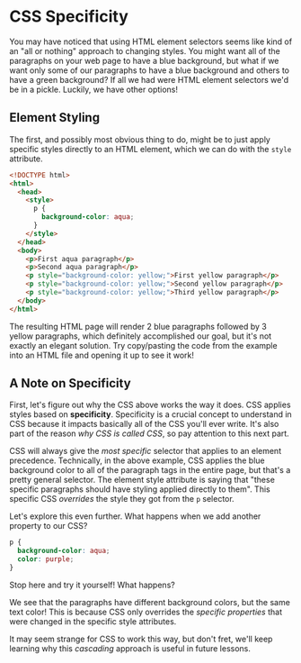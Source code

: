 # CSS Specificity

You may have noticed that using HTML element selectors seems like kind of an "all or nothing" approach to changing styles. You might want all of the paragraphs on your web page to have a blue background, but what if we want only some of our paragraphs to have a blue background and others to have a green background? If all we had were HTML element selectors we'd be in a pickle. Luckily, we have other options!

## Element Styling

The first, and possibly most obvious thing to do, might be to just apply specific styles directly to an HTML element, which we can do with the `style` attribute.

```html
<!DOCTYPE html>
<html>
  <head>
    <style>
      p {
        background-color: aqua;
      }
    </style>
  </head>
  <body>
    <p>First aqua paragraph</p>
    <p>Second aqua paragraph</p>
    <p style="background-color: yellow;">First yellow paragraph</p>
    <p style="background-color: yellow;">Second yellow paragraph</p>
    <p style="background-color: yellow;">Third yellow paragraph</p>
  </body>
</html>
```
The resulting HTML page will render 2 blue paragraphs followed by 3 yellow paragraphs, which definitely accomplished our goal, but it's not exactly an elegant solution. Try copy/pasting the code from the example into an HTML file and opening it up to see it work!

## A Note on Specificity

First, let's figure out why the CSS above works the way it does. CSS applies styles based on **specificity**. Specificity is a crucial concept to understand in CSS because it impacts basically all of the CSS you'll ever write. It's also part of the reason *why CSS is called CSS*, so pay attention to this next part.

CSS will always give the *most specific* selector that applies to an element precedence. Technically, in the above example, CSS applies the blue background color to all of the paragraph tags in the entire page, but that's a pretty general selector. The element style attribute is saying that "these specific paragraphs should have styling applied directly to them". This specific CSS *overrides* the style they got from the `p` selector.

Let's explore this even further. What happens when we add another property to our CSS?

```css
p {
  background-color: aqua;
  color: purple;
}
```

Stop here and try it yourself! What happens?

We see that the paragraphs have different background colors, but the same text color! This is because CSS only overrides the *specific properties* that were changed in the specific style attributes.

It may seem strange for CSS to work this way, but don't fret, we'll keep learning why this *cascading* approach is useful in future lessons.